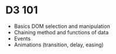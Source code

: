 # D3 101

- Basics DOM selection and manipulation
- Chaining method and functions of data
- Events
- Animations (transition, delay, easing)